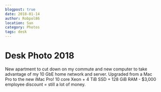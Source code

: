 ```yaml
---
blogpost: true
date: 2018-01-14
author: Robpol86
location: San
category: Photos
tags: desk
---
```


# Desk Photo 2018

New apartment to cut down on my commute and new computer to take advantage of my 10 GbE home network and server. Upgraded from a Mac Pro to the new iMac Pro! 10 core Xeon + 4 TiB SSD + 128 GiB RAM - $3,000 employee discount = still a lot of money.

```{imgur-image} 8D4uNTL
```
